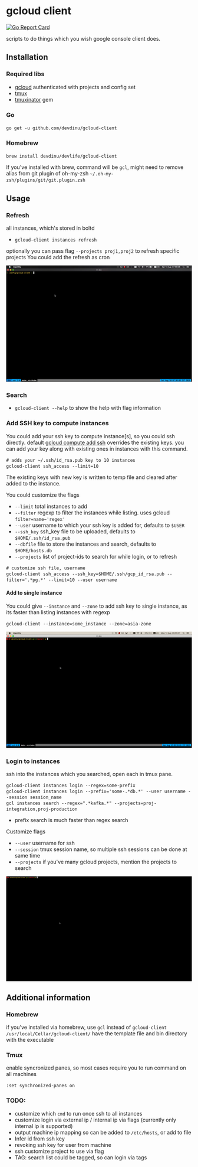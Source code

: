 # gcloud client
[![Go Report Card](https://goreportcard.com/badge/github.com/devdinu/gcloud-client)](https://goreportcard.com/report/github.com/devdinu/gcloud-client)

 scripts to do things which you wish google console client does.

## Installation

### Required libs
- [gcloud](https://cloud.google.com/sdk/gcloud) authenticated with projects and config set
- [tmux](https://github.com/tmux/tmux)
- [tmuxinator](https://github.com/tmuxinator/tmuxinator) gem

### Go
`go get -u github.com/devdinu/gcloud-client`

### Homebrew
`brew install devdinu/devlife/gcloud-client`

If you've installed with brew, command will be `gcl`, might need to remove alias from git plugin of oh-my-zsh `~/.oh-my-zsh/plugins/git/git.plugin.zsh`

## Usage

### Refresh
all instances, which's stored in boltd
- `gcloud-client instances refresh`

optionally you can pass flag `--projects proj1,proj2` to refresh specific projects
You could add the refresh as cron

![Demo](https://raw.githubusercontent.com/devdinu/gcloud-client/master/demo/refresh-demo.gif)

### Search

- `gcloud-client --help` to show the help with flag information


### Add SSH key to compute instances

You could add your ssh key to compute instance[s], so you could ssh directly. default [gcloud compute add ssh](https://cloud.google.com/compute/docs/instances/adding-removing-ssh-keys) overrides the existing keys.
you can add your key along with existing ones in instances with this command.

```
# adds your ~/.ssh/id_rsa.pub key to 10 instances
gcloud-client ssh_access --limit=10
```

The existing keys with new key is written to temp file and cleared after added to the instance.

You could customize the flags
- `--limit` total instances to add
- `--filter` regexp to filter the instances while listing. uses gcloud `filter=name~'regex'`
- `--user` username to which your ssh key is added for, defaults to `$USER`
- `--ssh_key` ssh_key file to be uploaded, defaults to `$HOME/.ssh/id_rsa.pub`
- `--dbfile` file to store the instances and search, defaults to `$HOME/hosts.db`
- `--projects` list of project-ids to search for while login, or to refresh


```
# customize ssh file, username
gcloud-client ssh_access --ssh_key=$HOME/.ssh/gcp_id_rsa.pub --filter='.*pg.*' --limit=10 --user username
```

#### Add to single instance
You could give `--instance` and `--zone` to add ssh key to single instance, as its faster than listing instances with regexp

```
gcloud-client --instance=some_instance --zone=asia-zone
```

![Demo](https://raw.githubusercontent.com/devdinu/gcloud-client/master/demo/ssh-access.gif)

### Login to instances

ssh into the instances which you searched, open each in tmux pane.

```
gcloud-client instances login --regex=some-prefix
gcloud-client instances login --prefix='some-.*db.*' --user username --session session_name
gcl instances search --regex=".*kafka.*" --projects=proj-integration,proj-production
```
* prefix search is much faster than regex search

Customize flags
- `--user` username for ssh
- `--session` tmux session name, so multiple ssh sessions can be done at same time
- `--projects` if you've many gcloud projects, mention the projects to search

![Demo](https://raw.githubusercontent.com/devdinu/gcloud-client/master/demo/login.gif)

## Additional information

### Homebrew
if you've installed via homebrew, use `gcl` instead of `gcloud-client`
`/usr/local/Cellar/gcloud-client/` have the template file and bin directory with the executable

### Tmux
enable syncronized panes, so most cases require you to run command on all machines
```
:set synchronized-panes on
```

### TODO:
* customize which `cmd` to run once ssh to all instances
* customize login via external ip / internal ip via flags (currently only internal ip is supported)
* output machine ip mapping so can be added to `/etc/hosts`, or add to file
* Infer id from ssh key
* revoking ssh key for user from machine
* ssh customize project to use via flag
* TAG: search list could be tagged, so can login via tags
